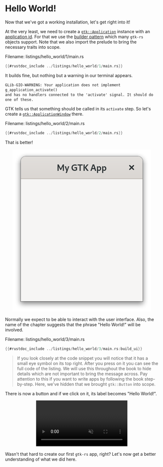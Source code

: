 # Hello World!

Now that we've got a working installation, let's get right into it!

At the very least, we need to create a [`gtk::Application`](../docs/gtk4/struct.Application.html) instance with an [application id](https://developer.gnome.org/documentation/tutorials/application-id.html).
For that we use the [builder pattern](https://rust-unofficial.github.io/patterns/patterns/creational/builder.html) which many `gtk-rs` objects support.
Note that we also import the prelude to bring the necessary traits into scope.

<span class="filename">Filename: listings/hello_world/1/main.rs</span>

```rust ,no_run,noplayground
{{#rustdoc_include ../listings/hello_world/1/main.rs}}
```

It builds fine, but nothing but a warning in our terminal appears.

```
GLib-GIO-WARNING: Your application does not implement g_application_activate()
and has no handlers connected to the 'activate' signal. It should do one of these.
```

GTK tells us that something should be called in its `activate` step.
So let's create a [`gtk::ApplicationWindow`](../docs/gtk4/struct.ApplicationWindow.html) there.

<span class="filename">Filename: listings/hello_world/2/main.rs</span>

```rust ,no_run,noplayground
{{#rustdoc_include ../listings/hello_world/2/main.rs}}
```
That is better!

<div style="text-align:center"><img src="img/hello_world_empty.png" /></div>

Normally we expect to be able to interact with the user interface.
Also, the name of the chapter suggests that the phrase "Hello World!" will be involved.

<span class="filename">Filename: listings/hello_world/3/main.rs</span>

```rust ,no_run,noplayground
{{#rustdoc_include ../listings/hello_world/3/main.rs:build_ui}}
```

> If you look closely at the code snippet you will notice that it has a small eye symbol on its top right.
> After you press on it you can see the full code of the listing.
> We will use this throughout the book to hide details which are not important to bring the message across.
> Pay attention to this if you want to write apps by following the book step-by-step.
> Here, we've hidden that we brought `gtk::Button` into scope.

There is now a button and if we click on it, its label becomes "Hello World!".

<div style="text-align:center">
 <video autoplay muted loop>
  <source src="vid/hello_world_button.webm" type="video/webm">
Your browser does not support the video tag.
 </video>
</div>

Wasn't that hard to create our first `gtk-rs` app, right?
Let's now get a better understanding of what we did here.

